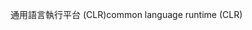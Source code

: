 <span data-ttu-id="8d056-101">通用語言執行平台 (CLR)</span><span class="sxs-lookup"><span data-stu-id="8d056-101">common language runtime (CLR)</span></span>